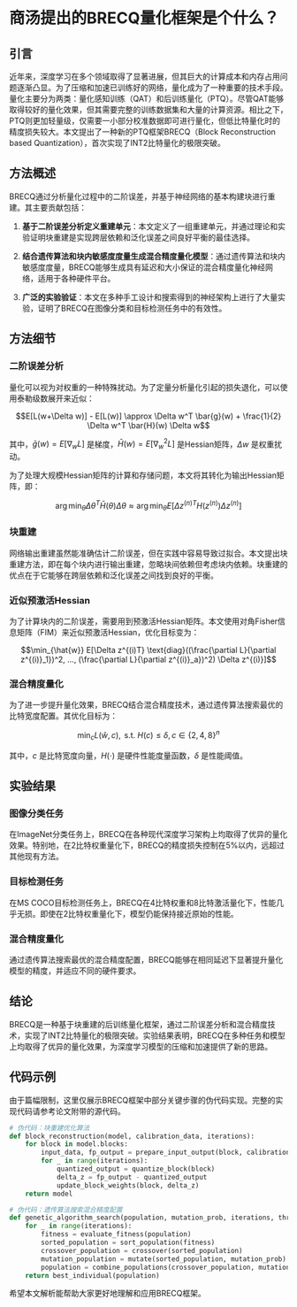 # 商汤提出的BRECQ量化框架是个什么？ 
## 引言

近年来，深度学习在多个领域取得了显著进展，但其巨大的计算成本和内存占用问题逐渐凸显。为了压缩和加速已训练好的网络，量化成为了一种重要的技术手段。量化主要分为两类：量化感知训练（QAT）和后训练量化（PTQ）。尽管QAT能够取得较好的量化效果，但其需要完整的训练数据集和大量的计算资源。相比之下，PTQ则更加轻量级，仅需要一小部分校准数据即可进行量化，但低比特量化时的精度损失较大。本文提出了一种新的PTQ框架BRECQ（Block Reconstruction based Quantization），首次实现了INT2比特量化的极限突破。

## 方法概述

BRECQ通过分析量化过程中的二阶误差，并基于神经网络的基本构建块进行重建。其主要贡献包括：

1. **基于二阶误差分析定义重建单元**：本文定义了一组重建单元，并通过理论和实验证明块重建是实现跨层依赖和泛化误差之间良好平衡的最佳选择。

2. **结合遗传算法和块内敏感度度量生成混合精度量化模型**：通过遗传算法和块内敏感度度量，BRECQ能够生成具有延迟和大小保证的混合精度量化神经网络，适用于各种硬件平台。

3. **广泛的实验验证**：本文在多种手工设计和搜索得到的神经架构上进行了大量实验，证明了BRECQ在图像分类和目标检测任务中的有效性。

## 方法细节

### 二阶误差分析

量化可以视为对权重的一种特殊扰动。为了定量分析量化引起的损失退化，可以使用泰勒级数展开来近似：

$$E[L(w+\Delta w)] - E[L(w)] \approx \Delta w^T \bar{g}(w) + \frac{1}{2} \Delta w^T \bar{H}(w) \Delta w$$

其中，$\bar{g}(w) = E[\nabla_w L]$ 是梯度，$\bar{H}(w) = E[\nabla_w^2 L]$ 是Hessian矩阵，$\Delta w$ 是权重扰动。

为了处理大规模Hessian矩阵的计算和存储问题，本文将其转化为输出Hessian矩阵，即：

$$\arg \min_{\hat{\theta}} \Delta \theta^T \bar{H}(\theta) \Delta \theta \approx \arg \min_{\hat{\theta}} E[\Delta z^{(n)T} H(z^{(n)}) \Delta z^{(n)}]$$

### 块重建

网络输出重建虽然能准确估计二阶误差，但在实践中容易导致过拟合。本文提出块重建方法，即在每个块内进行输出重建，忽略块间依赖但考虑块内依赖。块重建的优点在于它能够在跨层依赖和泛化误差之间找到良好的平衡。

### 近似预激活Hessian

为了计算块内的二阶误差，需要用到预激活Hessian矩阵。本文使用对角Fisher信息矩阵（FIM）来近似预激活Hessian，优化目标变为：

$$\min_{\hat{w}} E[\Delta z^{(i)T} \text{diag}((\frac{\partial L}{\partial z^{(i)}_1})^2, ..., (\frac{\partial L}{\partial z^{(i)}_a})^2) \Delta z^{(i)}]$$

### 混合精度量化

为了进一步提升量化效果，BRECQ结合混合精度技术，通过遗传算法搜索最优的比特宽度配置。其优化目标为：

$$\min_c L(\hat{w}, c), \text{ s.t. } H(c) \leq \delta, c \in \{2, 4, 8\}^n$$

其中，$c$ 是比特宽度向量，$H(\cdot)$ 是硬件性能度量函数，$\delta$ 是性能阈值。

## 实验结果

### 图像分类任务

在ImageNet分类任务上，BRECQ在各种现代深度学习架构上均取得了优异的量化效果。特别地，在2比特权重量化下，BRECQ的精度损失控制在5%以内，远超过其他现有方法。

### 目标检测任务

在MS COCO目标检测任务上，BRECQ在4比特权重和8比特激活量化下，性能几乎无损。即使在2比特权重量化下，模型仍能保持接近原始的性能。

### 混合精度量化

通过遗传算法搜索最优的混合精度配置，BRECQ能够在相同延迟下显著提升量化模型的精度，并适应不同的硬件要求。

## 结论

BRECQ是一种基于块重建的后训练量化框架，通过二阶误差分析和混合精度技术，实现了INT2比特量化的极限突破。实验结果表明，BRECQ在多种任务和模型上均取得了优异的量化效果，为深度学习模型的压缩和加速提供了新的思路。

## 代码示例

由于篇幅限制，这里仅展示BRECQ框架中部分关键步骤的伪代码实现。完整的实现代码请参考论文附带的源代码。

```python
# 伪代码：块重建优化算法
def block_reconstruction(model, calibration_data, iterations):
    for block in model.blocks:
        input_data, fp_output = prepare_input_output(block, calibration_data)
        for _ in range(iterations):
            quantized_output = quantize_block(block)
            delta_z = fp_output - quantized_output
            update_block_weights(block, delta_z)
    return model

# 伪代码：遗传算法搜索混合精度配置
def genetic_algorithm_search(population, mutation_prob, iterations, threshold):
    for _ in range(iterations):
        fitness = evaluate_fitness(population)
        sorted_population = sort_population(fitness)
        crossover_population = crossover(sorted_population)
        mutation_population = mutate(sorted_population, mutation_prob)
        population = combine_populations(crossover_population, mutation_population, threshold)
    return best_individual(population)
```

希望本文解析能帮助大家更好地理解和应用BRECQ框架。